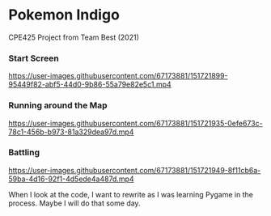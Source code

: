 # Pokemon Indigo

CPE425 Project from Team Best (2021)

### Start Screen
https://user-images.githubusercontent.com/67173881/151721899-95449f82-abf5-44d0-9b86-55a79e82e5c1.mp4

### Running around the Map
https://user-images.githubusercontent.com/67173881/151721935-0efe673c-78c1-456b-b973-81a329dea97d.mp4

### Battling 
https://user-images.githubusercontent.com/67173881/151721949-8f11cb6a-59ba-4d16-92f1-4d5ede4a487d.mp4

When I look at the code, I want to rewrite as I was learning Pygame in the process. Maybe I will do that some day.
